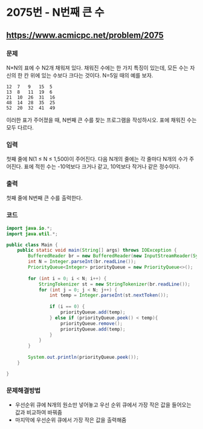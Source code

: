 # 2075번 - N번째 큰 수

## https://www.acmicpc.net/problem/2075

### 문제

N×N의 표에 수 N2개 채워져 있다. 채워진 수에는 한 가지 특징이 있는데, 모든 수는 자신의 한 칸 위에 있는 수보다 크다는 것이다. N=5일 때의 예를 보자.

```
12	7	9	15	5
13	8	11	19	6
21	10	26	31	16
48	14	28	35	25
52	20	32	41	49
```

이러한 표가 주어졌을 때, N번째 큰 수를 찾는 프로그램을 작성하시오. 표에 채워진 수는 모두 다르다.

### 입력

첫째 줄에 N(1 ≤ N ≤ 1,500)이 주어진다. 다음 N개의 줄에는 각 줄마다 N개의 수가 주어진다. 표에 적힌 수는 -10억보다 크거나 같고, 10억보다 작거나 같은 정수이다.

### 출력

첫째 줄에 N번째 큰 수를 출력한다.

### 코드

``` java
import java.io.*;
import java.util.*;

public class Main {
	public static void main(String[] args) throws IOException {
		BufferedReader br = new BufferedReader(new InputStreamReader(System.in));
		int N = Integer.parseInt(br.readLine());
		PriorityQueue<Integer> priorityQueue = new PriorityQueue<>();
		
		for (int i = 0; i < N; i++) {
			StringTokenizer st = new StringTokenizer(br.readLine());
			for (int j = 0; j < N; j++) {
				int temp = Integer.parseInt(st.nextToken());
				
				if (i == 0) {
					priorityQueue.add(temp);
				} else if (priorityQueue.peek() < temp){
					priorityQueue.remove();
					priorityQueue.add(temp);
				}
			}
		}
		
		System.out.println(priorityQueue.peek());
	}

}
```

### 문제해결방법

* 우선순위 큐에 N개의 원소만 넣어놓고 우선 순위 큐에서 가장 작은 값을 들어오는 값과 비교하여 바꿔줌
* 마지막에 우선순위 큐에서 가장 작은 값을 출력해줌

